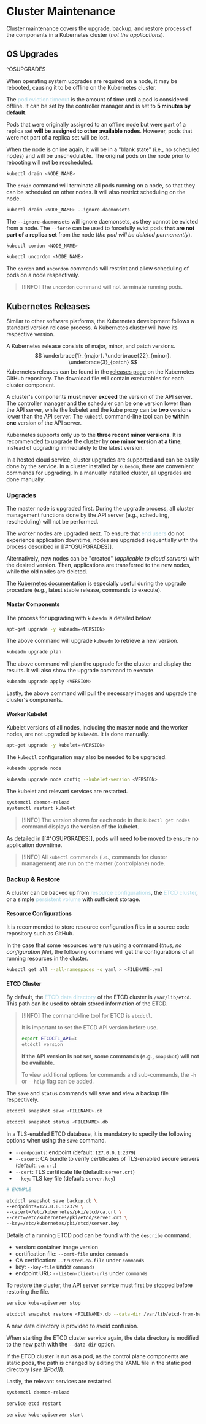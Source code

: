 # Cluster Maintenance
Cluster maintenance covers the upgrade, backup, and restore process of the components in a Kubernetes cluster (*not the applications*).

## OS Upgrades
^OSUPGRADES

When operating system upgrades are required on a node, it may be rebooted, causing it to be offline on the Kubernetes cluster.

The <span style = "color:lightblue">pod eviction timeout</span> is the amount of time until a pod is considered offline. It can be set by the controller manager and is set to **5 minutes by default**.

Pods that were originally assigned to an offline node but were part of a replica set **will be assigned to other available nodes**. However, pods that were not part of a replica set will be lost.

When the node is online again, it will be in a "blank state" (i.e., no scheduled nodes) and will be unschedulable. The original pods on the node prior to rebooting will not be rescheduled.

```bash
kubectl drain <NODE_NAME>
```

The `drain` command will terminate all pods running on a node, so that they can be scheduled on other nodes. It will also restrict scheduling on the node.

```bash
kubectl drain <NODE_NAME> --ignore-daemonsets
```

The `--ignore-daemonsets` will ignore daemonsets, as they cannot be evicted from a node. The `--force` can be used to forcefully evict pods **that are not part of a replica set** from the node (*the pod will be deleted permanently*).

```bash
kubectl cordon <NODE_NAME>
```

```bash
kubectl uncordon <NODE_NAME>
```

The `cordon` and `uncordon` commands will restrict and allow scheduling of pods on a node respectively.

> [!INFO]
> The `uncordon` command will not terminate running pods.

## Kubernetes Releases
Similar to other software platforms, the Kubernetes development follows a standard version release process. A Kubernetes cluster will have its respective version.

A Kubernetes release consists of major, minor, and patch versions.
$$
\underbrace{1}_{major}. \underbrace{22}_{minor}. \underbrace{3}_{patch}
$$
Kubernetes releases can be found in the [releases page](https://github.com/kubernetes/kubernetes/releases) on the Kubernetes GitHub repository. The download file will contain executables for each cluster component.

A cluster's components **must never exceed** the version of the API server. The controller manager and the scheduler can be **one** version lower than the API server, while the kubelet and the kube proxy can be **two** versions lower than the API server. The `kubectl` command-line tool can be **within one** version of the API server.

Kubernetes supports only up to the **three recent minor versions**. It is recommended to upgrade the cluster by **one minor version at a time**, instead of upgrading immediately to the latest version.

In a hosted cloud service, cluster upgrades are supported and can be easily done by the service. In a cluster installed by `kubeadm`, there are convenient commands for upgrading. In a manually installed cluster, all upgrades are done manually.

### Upgrades
The master node is upgraded first. During the upgrade process, all cluster management functions done by the API server (e.g., scheduling, rescheduling) will not be performed.

The worker nodes are upgraded next. To ensure that <span style = "color:lightblue">end users</span> do not experience application downtime, nodes are upgraded sequentially with the process described in [[#^OSUPGRADES]].

Alternatively, new nodes can be "created" (*applicable to cloud servers*) with the desired version. Then, applications are transferred to the new nodes, while the old nodes are deleted.

The [Kubernetes documentation](https://kubernetes.io/docs/tasks/administer-cluster/kubeadm/kubeadm-upgrade/) is especially useful during the upgrade procedure (e.g., latest stable release, commands to execute).

#### Master Components
The process for upgrading with `kubeadm` is detailed below.

```bash
apt-get upgrade -y kubeadm=<VERSION>
```

The above command will upgrade `kubeadm` to retrieve a new version.

```bash
kubeadm upgrade plan
```

The above command will plan the upgrade for the cluster and display the results. It will also show the upgrade command to execute.

```bash
kubeadm upgrade apply <VERSION>
```

Lastly, the above command will pull the necessary images and upgrade the cluster's components.

#### Worker Kubelet
Kubelet versions of all nodes, including the master node and the worker nodes, are not upgraded by `kubeadm`. It is done manually.

```bash
apt-get upgrade -y kubelet=<VERSION>
```

The `kubectl` configuration may also be needed to be upgraded.

```bash
kubeadm upgrade node
```

```bash
kubeadm upgrade node config --kubelet-version <VERSION>
```

The kubelet and relevant services are restarted.

```bash
systemctl daemon-reload
systemctl restart kubelet
```

> [!INFO]
> The version shown for each node in the `kubectl get nodes` command displays **the version of the kubelet**.

As detailed in [[#^OSUPGRADES]], pods will need to be moved to ensure no application downtime.

> [!INFO]
> All `kubectl` commands (i.e., commands for cluster management) are run on the master (controlplane) node.

### Backup & Restore
A cluster can be backed up from <span style = "color:lightblue">resource configurations</span>, the <span style = "color:lightblue">ETCD cluster</span>, or a simple <span style = "color:lightblue">persistent volume</span> with sufficient storage.

#### Resource Configurations
It is recommended to store resource configuration files in a source code repository such as GitHub.

In the case that some resources were run using a command (*thus, no configuration file*), the following command will get the configurations of all running resources in the cluster.

```bash
kubectl get all --all-namespaces -o yaml > <FILENAME>.yml
```

#### ETCD Cluster
By default, the <span style = "color:lightblue">ETCD data directory</span> of the ETCD cluster is `/var/lib/etcd`. This path can be used to obtain stored information of the ETCD.

> [!INFO]
> The command-line tool for ETCD is `etcdctl`.
> 
> It is important to set the ETCD API version before use.
> ```bash
> export ETCDCTL_API=3
> etcdctl version
> ```
> **If the API version is not set, some commands (e.g., `snapshot`) will not be available.**
> 
> To view additional options for commands and sub-commands, the `-h` or `--help` flag can be added.

The `save` and `status` commands will save and view a backup file respectively.

```bash
etcdctl snapshot save <FILENAME>.db
```

```bash
etcdctl snapshot status <FILENAME>.db
```

In a TLS-enabled ETCD database, it is mandatory to specify the following options when using the `save` command.
- `--endpoints`: endpoint (default: `127.0.0.1:2379`)
- `--cacert`: CA bundle to verify certificates of TLS-enabled secure servers (default: `ca.crt`)
- `--cert`: TLS certificate file (default: `server.crt`)
- `--key`: TLS key file (default: `server.key`)

```bash
# EXAMPLE

etcdctl snapshot save backup.db \
--endpoints=127.0.0.1:2379 \
--cacert=/etc/kubernetes/pki/etcd/ca.crt \
--cert=/etc/kubernetes/pki/etcd/server.crt \
--key=/etc/kubernetes/pki/etcd/server.key
```

Details of a running ETCD pod can be found with the `describe` command.
- version: container image version
- certification file: `--cert-file` under `commands`
- CA certification: `--trusted-ca-file` under `commands`
- key: `--key-file` under `commands`
- endpoint URL: `--listen-client-urls` under `commands`

To restore the cluster, the API server service must first be stopped before restoring the file.

```bash
service kube-apiserver stop
```

```bash
etcdctl snapshot restore <FILENAME>.db --data-dir /var/lib/etcd-from-backup
```

A new data directory is provided to avoid confusion.

When starting the ETCD cluster service again, the data directory is modified to the new path with the `--data-dir` option.

If the ETCD cluster is run as a pod, as the control plane components are static pods, the path is changed by editing the YAML file in the static pod directory (*see [[Pod]]*).

Lastly, the relevant services are restarted.

```bash
systemctl daemon-reload
```

```bash
service etcd restart
```

```bash
service kube-apiserver start
```

